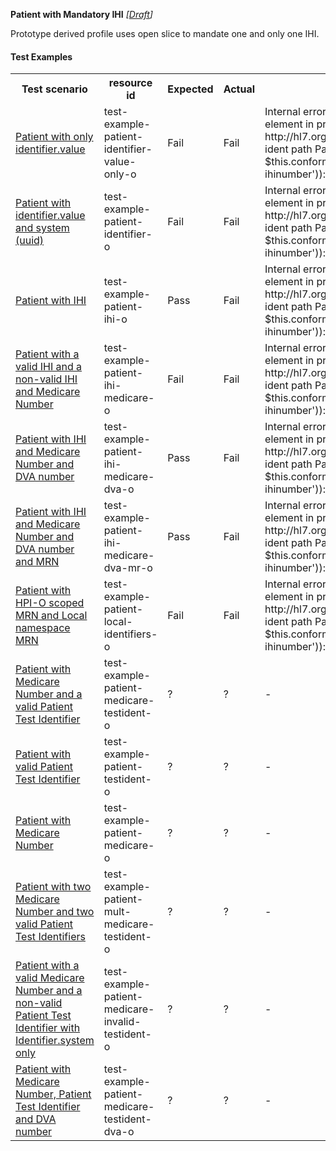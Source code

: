 **Patient with Mandatory IHI** *[[Draft](http://hl7.org/fhir/r4/valueset-publication-status.html)]*

Prototype derived profile uses open slice to mandate one and only one IHI.

#### Test Examples

<table class="list" style="width:100%">
    <colgroup>
       <col span="1" style="width: 19%;"/>
       <col span="1" style="width: 25%;"/>
       <col span="1" style="width: 10%;"/>
       <col span="1" style="width: 10%;"/>
       <col span="1" style="width: 20%;"/>
    </colgroup>
	<tbody>
      <tr>
        <th>Test scenario</th>
        <th>resource id</th>
        <th>Expected</th>
        <th>Actual</th>
		<th>Notes</th>
      </tr>
      <tr>
        <td><a href="Patient-test-example-patient-identifier-value-only-o.html">Patient with only identifier.value</a></td>
        <td>test-example-patient-identifier-value-only-o</td>
        <td>Fail</td>
        <td>Fail</td>
        <td>Internal error: Problem evaluating slicing expression for element in profile http://hl7.org.au/fhir/StructureDefinition/patient-ident-slice-ident path Patient.identifier[0] (fhirPath = true and $this.conformsTo('http://hl7.org.au/fhir/StructureDefinition/au-ihinumber')): Not supported yet</td>
      </tr>
      <tr>
        <td><a href="Patient-test-example-patient-identifier-o.html">Patient with identifier.value and system (uuid)</a></td>
        <td>test-example-patient-identifier-o</td>
        <td>Fail</td>
        <td>Fail</td>
        <td>Internal error: Problem evaluating slicing expression for element in profile http://hl7.org.au/fhir/StructureDefinition/patient-ident-slice-ident path Patient.identifier[0] (fhirPath = true and $this.conformsTo('http://hl7.org.au/fhir/StructureDefinition/au-ihinumber')): Not supported yet</td>
      </tr>
      <tr>
        <td><a href="Patient-test-example-patient-ihi-o.html">Patient with IHI</a></td>
        <td>test-example-patient-ihi-o</td>
        <td>Pass</td>
        <td>Fail</td>
        <td>Internal error: Problem evaluating slicing expression for element in profile http://hl7.org.au/fhir/StructureDefinition/patient-ident-slice-ident path Patient.identifier[0] (fhirPath = true and $this.conformsTo('http://hl7.org.au/fhir/StructureDefinition/au-ihinumber')): Not supported yet</td>
      </tr>
      <tr>
        <td><a href="Patient-test-example-patient-ihi-medicare-o.html">Patient with a valid IHI and a non-valid IHI and Medicare Number</a></td>
        <td>test-example-patient-ihi-medicare-o</td>
        <td>Fail</td>
        <td>Fail</td>
        <td>Internal error: Problem evaluating slicing expression for element in profile http://hl7.org.au/fhir/StructureDefinition/patient-ident-slice-ident path Patient.identifier[0] (fhirPath = true and $this.conformsTo('http://hl7.org.au/fhir/StructureDefinition/au-ihinumber')): Not supported yet</td>
      </tr>
      <tr>
        <td><a href="Patient-test-example-patient-ihi-medicare-dva-o.html">Patient with IHI and Medicare Number and DVA number</a></td>
        <td>test-example-patient-ihi-medicare-dva-o</td>
        <td>Pass</td>
        <td>Fail</td>
        <td>Internal error: Problem evaluating slicing expression for element in profile http://hl7.org.au/fhir/StructureDefinition/patient-ident-slice-ident path Patient.identifier[0] (fhirPath = true and $this.conformsTo('http://hl7.org.au/fhir/StructureDefinition/au-ihinumber')): Not supported yet</td>
      </tr>
      <tr>
        <td><a href="Patient-test-example-patient-ihi-medicare-dva-mr-o.html">Patient with IHI and Medicare Number and DVA number and MRN</a></td>
        <td>test-example-patient-ihi-medicare-dva-mr-o</td>
        <td>Pass</td>
        <td>Fail</td>
        <td>Internal error: Problem evaluating slicing expression for element in profile http://hl7.org.au/fhir/StructureDefinition/patient-ident-slice-ident path Patient.identifier[0] (fhirPath = true and $this.conformsTo('http://hl7.org.au/fhir/StructureDefinition/au-ihinumber')): Not supported yet</td>
      </tr>
      <tr>
        <td><a href="Patient-test-example-patient-local-identifiers-o.html">Patient with HPI-O scoped MRN and Local namespace MRN</a></td>
        <td>test-example-patient-local-identifiers-o</td>
        <td>Fail</td>
        <td>Fail</td>
        <td>Internal error: Problem evaluating slicing expression for element in profile http://hl7.org.au/fhir/StructureDefinition/patient-ident-slice-ident path Patient.identifier[0] (fhirPath = true and $this.conformsTo('http://hl7.org.au/fhir/StructureDefinition/au-ihinumber')): Not supported yet</td>
      </tr>
      <tr>
        <td><a href="Patient-test-example-patient-medicare-testident-o.html">Patient with Medicare Number and a valid Patient Test Identifier</a></td>
        <td>test-example-patient-medicare-testident-o</td>
        <td>?</td>
        <td>?</td>
        <td>-</td>
      </tr>
      <tr>
        <td><a href="Patient-test-example-patient-testident-o.html">Patient with valid Patient Test Identifier</a></td>
        <td>test-example-patient-testident-o</td>
        <td>?</td>
        <td>?</td>
        <td>-</td>
      </tr>
      <tr>
        <td><a href="Patient-test-example-patient-medicare-o.html">Patient with Medicare Number</a></td>
        <td>test-example-patient-medicare-o</td>
        <td>?</td>
        <td>?</td>
        <td>-</td>
      </tr>
      <tr>
        <td><a href="Patient-test-example-patient-mult-medicare-testident-o.html">Patient with two Medicare Number and two valid Patient Test Identifiers</a></td>
        <td>test-example-patient-mult-medicare-testident-o</td>
        <td>?</td>
        <td>?</td>
        <td>-</td>
      </tr>
      <tr>
        <td><a href="Patient-test-example-patient-medicare-invalid-testident-o.html">Patient with a valid Medicare Number and a non-valid Patient Test Identifier with Identifier.system only</a></td>
        <td>test-example-patient-medicare-invalid-testident-o</td>
        <td>?</td>
        <td>?</td>
        <td>-</td>
      </tr>
      <tr>
        <td><a href="Patient-test-example-patient-medicare-testident-dva-o.html">Patient with Medicare Number, Patient Test Identifier and DVA number</a></td>
        <td>test-example-patient-medicare-testident-dva-o</td>
        <td>?</td>
        <td>?</td>
        <td>-</td>
      </tr>
    </tbody>
</table>


